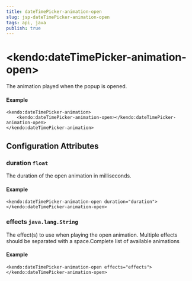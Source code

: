 ```yaml
---
title: dateTimePicker-animation-open
slug: jsp-dateTimePicker-animation-open
tags: api, java
publish: true
---
```


# \<kendo:dateTimePicker-animation-open\>

The animation played when the popup is opened.

#### Example
    <kendo:dateTimePicker-animation>
        <kendo:dateTimePicker-animation-open></kendo:dateTimePicker-animation-open>
    </kendo:dateTimePicker-animation>

## Configuration Attributes

### duration `float`

The duration of the open animation in milliseconds.

#### Example
    <kendo:dateTimePicker-animation-open duration="duration">
    </kendo:dateTimePicker-animation-open>

### effects `java.lang.String`

The effect(s) to use when playing the open animation. Multiple effects should be separated with a space.Complete list of available animations

#### Example
    <kendo:dateTimePicker-animation-open effects="effects">
    </kendo:dateTimePicker-animation-open>

 

